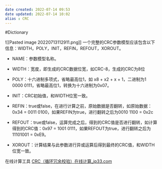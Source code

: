 ```yaml
---
date created: 2022-07-14 09:53
date updated: 2022-07-14 10:02
alias : CRC
---
```


#Dictionary

![[Pasted image 20220713112911.png]]
一个完整的CRC参数模型应该包含以下信息：WIDTH，POLY，INIT，REFIN，REFOUT，XOROUT。

- NAME：参数模型名称。

- WIDTH：宽度，即生成的CRC数据位宽，如CRC-8，生成的CRC为8位

- POLY：十六进制多项式，省略最高位1，如 x8 + x2 + x + 1，二进制为1 0000 0111，省略最高位1，转换为十六进制为0x07。

- INIT：CRC初始值，和WIDTH位宽一致。

- REFIN：true或false，在进行计算之前，原始数据是否翻转，如原始数据：0x34 = 0011 0100，如果REFIN为true，进行翻转之后为0010 1100 = 0x2c

- REFOUT：true或false，运算完成之后，得到的CRC值是否进行翻转，如计算得到的CRC值：0x97 = 1001 0111，如果REFOUT为true，进行翻转之后为11101001 = 0xE9。

- XOROUT：计算结果与此参数进行异或运算后得到最终的CRC值，和WIDTH位宽一致。

在线计算工具 [CRC（循环冗余校验）在线计算_ip33.com](http://www.ip33.com/crc.html)
